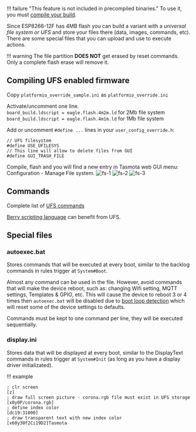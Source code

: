 !!! failure "This feature is not included in precompiled binaries."
To use it, you must [compile your build](Compile-your-build).

Since ESP8266-12F has 4MB flash you can build a variant with a _universal file system or UFS_ and store your files there (data, images, commands, etc). There are some special files that you can upload and use to execute actions.

!!! warning
    The file partition **DOES NOT** get erased by reset commands. Only a complete flash erase will remove it.


## Compiling UFS enabled firmware

Copy `platformio_override_sample.ini` as `platformio_override.ini`

Activate/uncomment one line.    
`board_build.ldscript = eagle.flash.4m2m.ld` for 2Mb file system    
`board_build.ldscript = eagle.flash.4m1m.ld` for 1Mb file system

Add or uncomment `#define ...` lines in your `user_config_override.h`:
```
// UFS filesystem
#define USE_UFILESYS
// This line will allow to delete files from GUI
#define GUI_TRASH_FILE
```
Compile, flash and you will find a new entry in Tasmota web GUI menu:
Configuration - Manage File system.
![fs-1](https://user-images.githubusercontent.com/18531150/113911368-31da8000-97da-11eb-8f57-b08f371bdfd3.jpg)
![fs-2](https://user-images.githubusercontent.com/18531150/113911396-3868f780-97da-11eb-8726-d720180e013c.jpg)
![fs-3](https://user-images.githubusercontent.com/18531150/113980065-58ce9b80-9846-11eb-9f4b-a1c6b199e8fb.jpg)

## Commands
Complete list of [UFS commands](https://tasmota.github.io/docs/Commands/#ufs)

[Berry scripting language](https://tasmota.github.io/docs/Berry-Scripting/#loading-code-from-filesystem) can benefit from UFS.

## Special files

### autoexec.bat

Stores commands that will be executed at every boot, similar to the backlog commands in rules trigger at `System#Boot`. 

Almost any command can be used in the file. However, avoid commands that will make the device reboot, such as: changing Wifi setting, MQTT settings, Templates & GPIO, etc. This will cause the device to reboot 3 or 4 times then `autoexec.bat` will be disabled due to [boot loop detection](https://tasmota.github.io/docs/Commands/#setoption36) which will reset some of the device settings to defaults.

Commands must be kept to one command per line, they will be executed sequentially.

### display.ini

Stores data that will be displayed at every boot, similar to the DisplayText commands in rules trigger at `System#Init` (as long as you have a display driver initializated).

!!! example

```
; clr screen
[z]
; draw full screen picture - corona.rgb file must exist in UFS storage
[x0y0P/corona.rgb]
; define index color
[dc19:31000]
; draw transparent text with new index color
[x60y30f2Ci19D2]Tasmota
```
